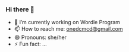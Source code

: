 ### Hi there 👋

- 🔭 I’m currently working on Wordle Program
- 📫 How to reach me: onedcmcd@gmail.com
- 😄 Pronouns: she/her
- ⚡ Fun fact: ...
